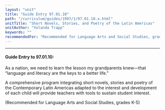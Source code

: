 ```yaml
---
layout: "unit"
title: "Guide Entry 97.01.10"
path: "/curriculum/guides/1997/1/97.01.10.x.html"
unitTitle: "Short Novels, Stories, and Poetry of the Latin Americas"
unitAuthor: "Yolanda Trapp"
keywords: ""
recommendedFor: "Recommended for Language Arts and Social Studies, grades K-5"
---
```

<body>
<hr/>
 <h4>
  Guide Entry to 97.01.10:
 </h4>
 As a nation, we need to learn the lesson my grandparents knew—that “language and literacy are the keys to a better life.”
 <p>
  A comprehensive program integrating short novels, stories and poetry of the Contemporary Latin Americas adapted to the interest and development of each child will provide teachers with tools to sustain student interest.
 </p>
 <p>
  (Recommended for Language Arts and Social Studies, grades K-5)
 </p>

</body>
